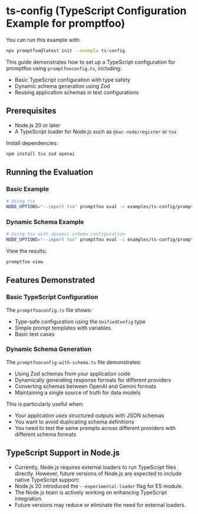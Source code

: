 # ts-config (TypeScript Configuration Example for promptfoo)

You can run this example with:

```bash
npx promptfoo@latest init --example ts-config
```

This guide demonstrates how to set up a TypeScript configuration for promptfoo using `promptfooconfig.ts`, including:
- Basic TypeScript configuration with type safety
- Dynamic schema generation using Zod
- Reusing application schemas in test configurations

## Prerequisites

- Node.js 20 or later
- A TypeScript loader for Node.js such as `@swc-node/register` or `tsx`

Install dependencies:

```bash
npm install tsx zod openai
```

## Running the Evaluation

### Basic Example

```bash
# Using tsx
NODE_OPTIONS="--import tsx" promptfoo eval -c examples/ts-config/promptfooconfig.ts
```

### Dynamic Schema Example

```bash
# Using tsx with dynamic schema configuration
NODE_OPTIONS="--import tsx" promptfoo eval -c examples/ts-config/promptfooconfig-with-schema.ts
```

View the results:

```bash
promptfoo view
```

## Features Demonstrated

### Basic TypeScript Configuration

The `promptfooconfig.ts` file shows:
- Type-safe configuration using the `UnifiedConfig` type
- Simple prompt templates with variables
- Basic test cases

### Dynamic Schema Generation

The `promptfooconfig-with-schema.ts` file demonstrates:
- Using Zod schemas from your application code
- Dynamically generating response formats for different providers
- Converting schemas between OpenAI and Gemini formats
- Maintaining a single source of truth for data models

This is particularly useful when:
- Your application uses structured outputs with JSON schemas
- You want to avoid duplicating schema definitions
- You need to test the same prompts across different providers with different schema formats

## TypeScript Support in Node.js

- Currently, Node.js requires external loaders to run TypeScript files directly. However, future versions of Node.js are expected to include native TypeScript support:
- Node.js 20 introduced the `--experimental-loader` flag for ES module.
- The Node.js team is actively working on enhancing TypeScript integration.
- Future versions may reduce or eliminate the need for external loaders.
